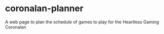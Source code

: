 # coronalan-planner
A web page to plan the schedule of games to play for the Heartless Gaming Coronalan

